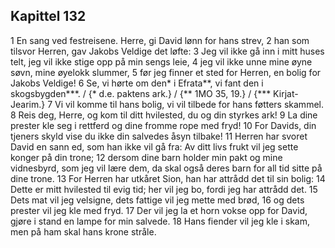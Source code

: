 ## Kapittel 132

1 En sang ved festreisene. Herre, gi David lønn for hans strev,
2 han som tilsvor Herren, gav Jakobs Veldige det løfte:
3 Jeg vil ikke gå inn i mitt huses telt, jeg vil ikke stige opp på min sengs leie,
4 jeg vil ikke unne mine øyne søvn, mine øyelokk slummer,
5 før jeg finner et sted for Herren, en bolig for Jakobs Veldige!
6 Se, vi hørte om den* i Efrata**, vi fant den i skogsbygden***. / {* d.e. paktens ark.} / {** 1MO 35, 19.} / {*** Kirjat-Jearim.}
7 Vi vil komme til hans bolig, vi vil tilbede for hans føtters skammel.
8 Reis deg, Herre, og kom til ditt hvilested, du og din styrkes ark!
9 La dine prester kle seg i rettferd og dine fromme rope med fryd!
10 For Davids, din tjeners skyld vise du ikke din salvedes åsyn tilbake!
11 Herren har svoret David en sann ed, som han ikke vil gå fra: Av ditt livs frukt vil jeg sette konger på din trone;
12 dersom dine barn holder min pakt og mine vidnesbyrd, som jeg vil lære dem, da skal også deres barn for all tid sitte på dine trone.
13 For Herren har utkåret Sion, han har attrådd det til sin bolig:
14 Dette er mitt hvilested til evig tid; her vil jeg bo, fordi jeg har attrådd det.
15 Dets mat vil jeg velsigne, dets fattige vil jeg mette med brød,
16 og dets prester vil jeg kle med fryd.
17 Der vil jeg la et horn vokse opp for David, gjøre i stand en lampe for min salvede.
18 Hans fiender vil jeg kle i skam, men på ham skal hans krone stråle.
